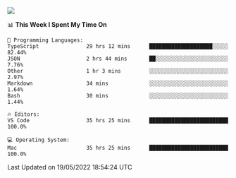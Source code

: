 ![](http://github-profile-summary-cards.vercel.app/api/cards/profile-details?username=kok-s0s&theme=vue)

<!--START_SECTION:waka-->
📊 **This Week I Spent My Time On** 

```text
💬 Programming Languages: 
TypeScript               29 hrs 12 mins      ████████████████████░░░░░   82.44% 
JSON                     2 hrs 44 mins       ██░░░░░░░░░░░░░░░░░░░░░░░   7.76% 
Other                    1 hr 3 mins         ░░░░░░░░░░░░░░░░░░░░░░░░░   2.97% 
Markdown                 34 mins             ░░░░░░░░░░░░░░░░░░░░░░░░░   1.64% 
Bash                     30 mins             ░░░░░░░░░░░░░░░░░░░░░░░░░   1.44%

🔥 Editors: 
VS Code                  35 hrs 25 mins      █████████████████████████   100.0%

💻 Operating System: 
Mac                      35 hrs 25 mins      █████████████████████████   100.0%

```


 Last Updated on 19/05/2022 18:54:24 UTC
<!--END_SECTION:waka-->
